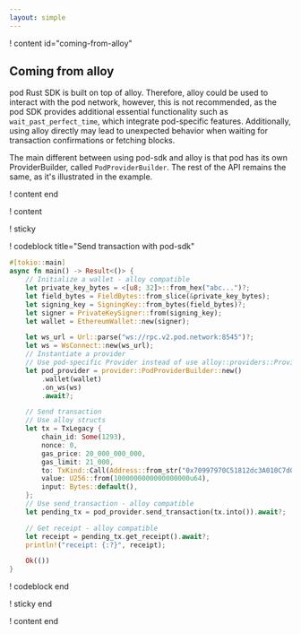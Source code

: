 ```yaml
---
layout: simple
---
```


! content id="coming-from-alloy"

## Coming from alloy

pod Rust SDK is built on top of alloy. Therefore, alloy could be used to interact with the pod
network, however, this is not recommended, as the pod SDK provides additional essential
functionality such as `wait_past_perfect_time`, which integrate pod-specific features. Additionally,
using alloy directly may lead to unexpected behavior when waiting for transaction confirmations or
fetching blocks.

The main different between using pod-sdk and alloy is that pod has its own ProviderBuilder, called
`PodProviderBuilder`. The rest of the API remains the same, as it's illustrated in the example.

! content end

! content

! sticky

! codeblock title="Send transaction with pod-sdk"

```rust
#[tokio::main]
async fn main() -> Result<()> {
    // Initialize a wallet - alloy compatible
    let private_key_bytes = <[u8; 32]>::from_hex("abc...")?;
    let field_bytes = FieldBytes::from_slice(&private_key_bytes);
    let signing_key = SigningKey::from_bytes(field_bytes)?;
    let signer = PrivateKeySigner::from(signing_key);
    let wallet = EthereumWallet::new(signer);

    let ws_url = Url::parse("ws://rpc.v2.pod.network:8545")?;
    let ws = WsConnect::new(ws_url);
    // Instantiate a provider
    // Use pod-specific Provider instead of use alloy::providers::ProviderBuilder
    let pod_provider = provider::PodProviderBuilder::new()
        .wallet(wallet)
        .on_ws(ws)
        .await?;

    // Send transaction
    // Use alloy structs
    let tx = TxLegacy {
        chain_id: Some(1293),
        nonce: 0,
        gas_price: 20_000_000_000,
        gas_limit: 21_000,
        to: TxKind::Call(Address::from_str("0x70997970C51812dc3A010C7d01b50e0d17dc79C8").unwrap()),
        value: U256::from(1000000000000000000u64),
        input: Bytes::default(),
    };
    // Use send_transaction - alloy compatible
    let pending_tx = pod_provider.send_transaction(tx.into()).await?;

    // Get receipt - alloy compatible
    let receipt = pending_tx.get_receipt().await?;
    println!("receipt: {:?}", receipt);

    Ok(())
}
```

! codeblock end

! sticky end

! content end